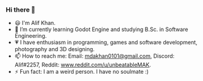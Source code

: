 ### Hi there 👋

- 😃 I'm Alif Khan.
- 🌱 I’m currently learning Godot Engine and studying B.Sc. in Software Engineering.
- 💗 I have enthusiasm in programming, games and software development, photography and 3D designing.
- 📫 How to reach me: Email: mdakhan0101@gmail.com, Discord: Alif#2257, Reddit: www.reddit.com/u/unbeatableMAK.
- ⚡ Fun fact: I am a weird person. I have no soulmate :)
